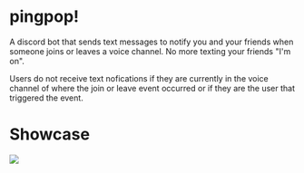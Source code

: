 # pingpop!
A discord bot that sends text messages to notify you and your friends when someone joins or leaves a voice channel. No more texting your friends "I'm on". 

Users do not receive text nofications if they are currently in the voice channel of where the join or leave event occurred or if they are the user that triggered the event.

# Showcase 
![](https://i.imgur.com/8A2bBGS.jpg)

